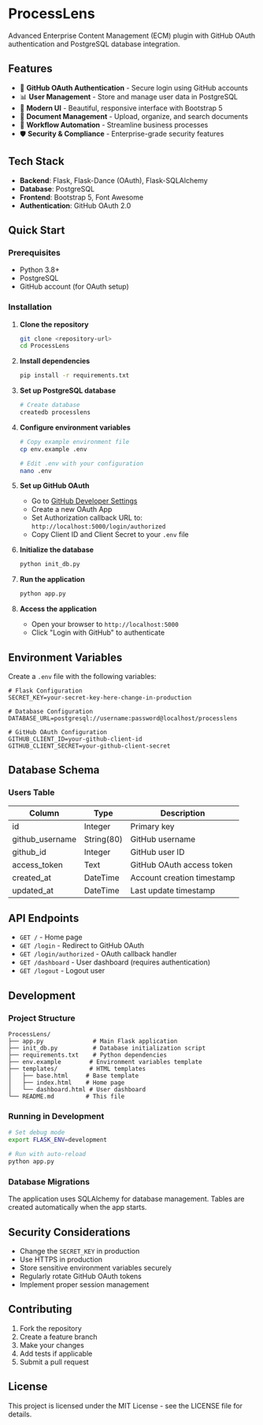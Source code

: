 # ProcessLens

Advanced Enterprise Content Management (ECM) plugin with GitHub OAuth authentication and PostgreSQL database integration.

## Features

- 🔐 **GitHub OAuth Authentication** - Secure login using GitHub accounts
- 📊 **User Management** - Store and manage user data in PostgreSQL
- 🎨 **Modern UI** - Beautiful, responsive interface with Bootstrap 5
- 📁 **Document Management** - Upload, organize, and search documents
- 🔄 **Workflow Automation** - Streamline business processes
- 🛡️ **Security & Compliance** - Enterprise-grade security features

## Tech Stack

- **Backend**: Flask, Flask-Dance (OAuth), Flask-SQLAlchemy
- **Database**: PostgreSQL
- **Frontend**: Bootstrap 5, Font Awesome
- **Authentication**: GitHub OAuth 2.0

## Quick Start

### Prerequisites

- Python 3.8+
- PostgreSQL
- GitHub account (for OAuth setup)

### Installation

1. **Clone the repository**
   ```bash
   git clone <repository-url>
   cd ProcessLens
   ```

2. **Install dependencies**
   ```bash
   pip install -r requirements.txt
   ```

3. **Set up PostgreSQL database**
   ```bash
   # Create database
   createdb processlens
   ```

4. **Configure environment variables**
   ```bash
   # Copy example environment file
   cp env.example .env
   
   # Edit .env with your configuration
   nano .env
   ```

5. **Set up GitHub OAuth**
   - Go to [GitHub Developer Settings](https://github.com/settings/developers)
   - Create a new OAuth App
   - Set Authorization callback URL to: `http://localhost:5000/login/authorized`
   - Copy Client ID and Client Secret to your `.env` file

6. **Initialize the database**
   ```bash
   python init_db.py
   ```

7. **Run the application**
   ```bash
   python app.py
   ```

8. **Access the application**
   - Open your browser to `http://localhost:5000`
   - Click "Login with GitHub" to authenticate

## Environment Variables

Create a `.env` file with the following variables:

```env
# Flask Configuration
SECRET_KEY=your-secret-key-here-change-in-production

# Database Configuration
DATABASE_URL=postgresql://username:password@localhost/processlens

# GitHub OAuth Configuration
GITHUB_CLIENT_ID=your-github-client-id
GITHUB_CLIENT_SECRET=your-github-client-secret
```

## Database Schema

### Users Table

| Column | Type | Description |
|--------|------|-------------|
| id | Integer | Primary key |
| github_username | String(80) | GitHub username |
| github_id | Integer | GitHub user ID |
| access_token | Text | GitHub OAuth access token |
| created_at | DateTime | Account creation timestamp |
| updated_at | DateTime | Last update timestamp |

## API Endpoints

- `GET /` - Home page
- `GET /login` - Redirect to GitHub OAuth
- `GET /login/authorized` - OAuth callback handler
- `GET /dashboard` - User dashboard (requires authentication)
- `GET /logout` - Logout user

## Development

### Project Structure

```
ProcessLens/
├── app.py              # Main Flask application
├── init_db.py          # Database initialization script
├── requirements.txt    # Python dependencies
├── env.example        # Environment variables template
├── templates/         # HTML templates
│   ├── base.html     # Base template
│   ├── index.html    # Home page
│   └── dashboard.html # User dashboard
└── README.md         # This file
```

### Running in Development

```bash
# Set debug mode
export FLASK_ENV=development

# Run with auto-reload
python app.py
```

### Database Migrations

The application uses SQLAlchemy for database management. Tables are created automatically when the app starts.

## Security Considerations

- Change the `SECRET_KEY` in production
- Use HTTPS in production
- Store sensitive environment variables securely
- Regularly rotate GitHub OAuth tokens
- Implement proper session management

## Contributing

1. Fork the repository
2. Create a feature branch
3. Make your changes
4. Add tests if applicable
5. Submit a pull request

## License

This project is licensed under the MIT License - see the LICENSE file for details.

